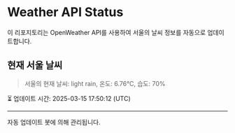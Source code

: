 
# Weather API Status

이 리포지토리는 OpenWeather API를 사용하여 서울의 날씨 정보를 자동으로 업데이트합니다.

## 현재 서울 날씨
> 서울의 현재 날씨: light rain, 온도: 6.76°C, 습도: 70%

⏳ 업데이트 시간: 2025-03-15 17:50:12 (UTC)

---
자동 업데이트 봇에 의해 관리됩니다.
